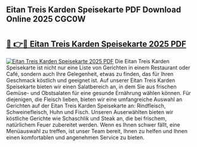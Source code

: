 ## Eitan Treis Karden Speisekarte PDF Download Online 2025 CGC0W

# <h2><a href="http://gcblzof.nevu.top/?p=Eitan+Treis+Karden+Speisekarte">🔗 👉🔴 Eitan Treis Karden Speisekarte 2025 PDF</a></h2>

[![Eitan Treis Karden Speisekarte 2025 PDF](https://i.imgur.com/dBaPXMq.png)](http://gcblzof.nevu.top/?p=Eitan+Treis+Karden+Speisekarte)
Die Eitan Treis Karden Speisekarte ist nicht nur eine Liste von Gerichten in einem Restaurant oder Café, sondern auch Ihre Gelegenheit, etwas zu finden, das für Ihren Geschmack köstlich und geeignet ist. Auf unserer Eitan Treis Karden Speisekarte bieten wir einen Salatbereich an, in dem Sie aus frischen Gemüse- und Obstsalaten für eine gesunde Ernährung wählen können. Für diejenigen, die Fleisch lieben, bieten wir eine umfangreiche Auswahl an Gerichten auf der Eitan Treis Karden Speisekarte an: Rindfleisch, Schweinefleisch, Huhn und Fisch. Unseren Auserwählten bieten wir köstliche Gerichte wie Schaschlik und Steak an, die bei frischem, natürlichem Feuer zubereitet werden. Wenn es Ihnen schwer fällt, eine Menüauswahl zu treffen, ist unser Team bereit, Ihnen zu helfen und Ihnen einen komfortablen und angenehmen Service zu bieten.
